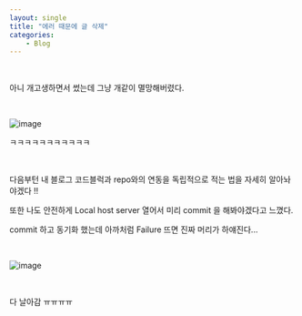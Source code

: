 ```yaml
---
layout: single
title: "에러 때문에 글 삭제"
categories:
    - Blog
---
```


<br>

아니 개고생하면서 썼는데 그냥 개같이 멸망해버렸다.



<br>

![image](https://user-images.githubusercontent.com/96330958/146881853-102391f1-a5b2-4f4b-ba95-f868864a38f8.png)

ㅋㅋㅋㅋㅋㅋㅋㅋㅋㅋㅋ

<br>

다음부턴 내 블로그 코드블럭과 repo와의 연동을 독립적으로 적는 법을 자세히 알아놔야겠다 !!

또한 나도 안전하게 Local host server 열어서 미리 commit 을 해봐야겠다고 느꼈다.

commit 하고 동기화 했는데 아까처럼 Failure 뜨면 진짜 머리가 하얘진다...

<br>

![image](https://user-images.githubusercontent.com/96330958/147092727-84884b9c-23e8-4e2a-8205-7269495d0d8f.png)

<br>

다 날아감 ㅠㅠㅠㅠ
